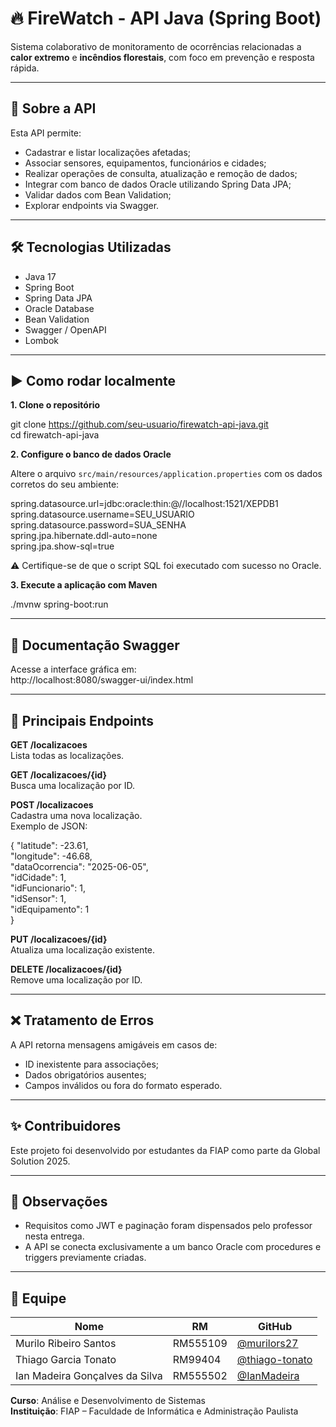 # 🔥 FireWatch - API Java (Spring Boot)

Sistema colaborativo de monitoramento de ocorrências relacionadas a **calor extremo** e **incêndios florestais**, com foco em prevenção e resposta rápida.

---

## 🚀 Sobre a API

Esta API permite:

- Cadastrar e listar localizações afetadas;
- Associar sensores, equipamentos, funcionários e cidades;
- Realizar operações de consulta, atualização e remoção de dados;
- Integrar com banco de dados Oracle utilizando Spring Data JPA;
- Validar dados com Bean Validation;
- Explorar endpoints via Swagger.

---

## 🛠 Tecnologias Utilizadas

- Java 17  
- Spring Boot  
- Spring Data JPA  
- Oracle Database  
- Bean Validation  
- Swagger / OpenAPI  
- Lombok  

---

## ▶️ Como rodar localmente

**1. Clone o repositório**

git clone https://github.com/seu-usuario/firewatch-api-java.git  
cd firewatch-api-java

**2. Configure o banco de dados Oracle**

Altere o arquivo `src/main/resources/application.properties` com os dados corretos do seu ambiente:

spring.datasource.url=jdbc:oracle:thin:@//localhost:1521/XEPDB1  
spring.datasource.username=SEU_USUARIO  
spring.datasource.password=SUA_SENHA  
spring.jpa.hibernate.ddl-auto=none  
spring.jpa.show-sql=true  

⚠️ Certifique-se de que o script SQL foi executado com sucesso no Oracle.

**3. Execute a aplicação com Maven**

./mvnw spring-boot:run

---

## 📖 Documentação Swagger

Acesse a interface gráfica em:  
http://localhost:8080/swagger-ui/index.html

---

## 📌 Principais Endpoints

**GET /localizacoes**  
Lista todas as localizações.

**GET /localizacoes/{id}**  
Busca uma localização por ID.

**POST /localizacoes**  
Cadastra uma nova localização.  
Exemplo de JSON:

{
  "latitude": -23.61,  
  "longitude": -46.68,  
  "dataOcorrencia": "2025-06-05",  
  "idCidade": 1,  
  "idFuncionario": 1,  
  "idSensor": 1,  
  "idEquipamento": 1  
}

**PUT /localizacoes/{id}**  
Atualiza uma localização existente.

**DELETE /localizacoes/{id}**  
Remove uma localização por ID.

---

## ❌ Tratamento de Erros

A API retorna mensagens amigáveis em casos de:

- ID inexistente para associações;
- Dados obrigatórios ausentes;
- Campos inválidos ou fora do formato esperado.

---

## ✨ Contribuidores

Este projeto foi desenvolvido por estudantes da FIAP como parte da Global Solution 2025.

---

## 📌 Observações

- Requisitos como JWT e paginação foram dispensados pelo professor nesta entrega.
- A API se conecta exclusivamente a um banco Oracle com procedures e triggers previamente criadas.

---

## 👥 Equipe

| Nome                                | RM       | GitHub                                |
|-------------------------------------|----------|----------------------------------------|
| Murilo Ribeiro Santos               | RM555109 | [@murilors27](https://github.com/murilors27) |
| Thiago Garcia Tonato                | RM99404  | [@thiago-tonato](https://github.com/thiago-tonato) |
| Ian Madeira Gonçalves da Silva      | RM555502 | [@IanMadeira](https://github.com/IanMadeira) |

**Curso**: Análise e Desenvolvimento de Sistemas  
**Instituição**: FIAP – Faculdade de Informática e Administração Paulista


